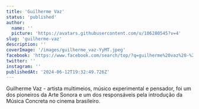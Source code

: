 ```yaml
---
title: 'Guilherme Vaz'
status: 'published'
author:
  name: ''
  picture: 'https://avatars.githubusercontent.com/u/106280545?v=4'
slug: 'guilherme-vaz'
description: ''
coverImage: '/images/guilherme_vaz-YyMT.jpeg'
facebook: 'https://www.facebook.com/search/top/?q=guilherme%20vaz%20-%20uma%20fra%C3%A7%C3%A3o%20do%20infinito'
twitter: ''
instagram: ''
publishedAt: '2024-06-12T19:32:49.726Z'
---
```


Guilherme Vaz - artista multimeios, músico experimental e pensador, foi um dos pioneiros da Arte Sonora e um dos responsáveis pela introdução da Música Concreta no cinema brasileiro.